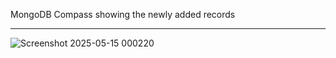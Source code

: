 MongoDB Compass showing the newly added records

---
![Screenshot 2025-05-15 000220](https://github.com/user-attachments/assets/896a3d4e-068b-4515-be5e-87d9fed559fb)
